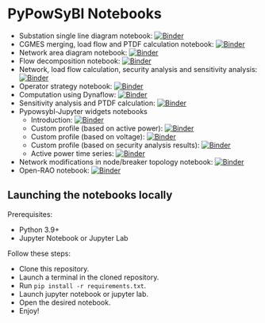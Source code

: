 # PyPowSyBl Notebooks

- Substation single line diagram notebook: [![Binder](https://mybinder.org/badge_logo.svg)](https://mybinder.org/v2/gh/powsybl/pypowsybl-notebooks/main?labpath=single_line_diagram.ipynb)
- CGMES merging, load flow and PTDF calculation notebook: [![Binder](https://mybinder.org/badge_logo.svg)](https://mybinder.org/v2/gh/powsybl/pypowsybl-notebooks/main?labpath=cgmes.ipynb)
- Network area diagram notebook: [![Binder](https://mybinder.org/badge_logo.svg)](https://mybinder.org/v2/gh/powsybl/pypowsybl-notebooks/main?labpath=network_area_diagram.ipynb)
- Flow decomposition notebook: [![Binder](https://mybinder.org/badge_logo.svg)](https://mybinder.org/v2/gh/powsybl/pypowsybl-notebooks/main?labpath=flow_decomposition_visualization_demo.ipynb)
- Network, load flow calculation, security analysis and sensitivity analysis: [![Binder](https://mybinder.org/badge_logo.svg)](https://mybinder.org/v2/gh/powsybl/pypowsybl-notebooks/main?labpath=pypowsybl_lf_security_sensitivity_analysis.ipynb)
- Operator strategy notebook: [![Binder](https://mybinder.org/badge_logo.svg)](https://mybinder.org/v2/gh/powsybl/pypowsybl-notebooks/main?labpath=operator_strategy.ipynb)
- Computation using Dynaflow: [![Binder](https://mybinder.org/badge_logo.svg)](https://mybinder.org/v2/gh/powsybl/pypowsybl-notebooks/main?labpath=pypowsybl_dynaflow.ipynb)
- Sensitivity analysis and PTDF calculation: [![Binder](https://mybinder.org/badge_logo.svg)](https://mybinder.org/v2/gh/powsybl/pypowsybl-notebooks/main?labpath=sensitivity_analysis.ipynb)
- Pypowsybl-Jupyter widgets notebooks
   - Introduction: [![Binder](https://mybinder.org/badge_logo.svg)](https://mybinder.org/v2/gh/powsybl/pypowsybl-notebooks/main?labpath=pypowsybl_jupyter_widgets_demo.ipynb)
   - Custom profile (based on active power): [![Binder](https://mybinder.org/badge_logo.svg)](https://mybinder.org/v2/gh/powsybl/pypowsybl-notebooks/main?labpath=pypowsybl_jupyter_custom_profile_delta_p.ipynb)
   - Custom profile (based on voltage): [![Binder](https://mybinder.org/badge_logo.svg)](https://mybinder.org/v2/gh/powsybl/pypowsybl-notebooks/main?labpath=pypowsybl_jupyter_custom_profile_voltage.ipynb)
   - Custom profile (based on security analysis results): [![Binder](https://mybinder.org/badge_logo.svg)](https://mybinder.org/v2/gh/powsybl/pypowsybl-notebooks/main?labpath=pypowsybl_jupyter_custom_profile_security_analysis.ipynb)
   - Active power time series: [![Binder](https://mybinder.org/badge_logo.svg)](https://mybinder.org/v2/gh/powsybl/pypowsybl-notebooks/main?labpath=pypowsybl_jupyter_time_series.ipynb)
- Network modifications in node/breaker topology notebook: [![Binder](https://mybinder.org/badge_logo.svg)](https://mybinder.org/v2/gh/powsybl/pypowsybl-notebooks/main?labpath=network_modifications_node_breaker.ipynb)
- Open-RAO notebook: [![Binder](https://mybinder.org/badge_logo.svg)](https://mybinder.org/v2/gh/powsybl/pypowsybl-notebooks/main?labpath=open_rao.ipynb)

## Launching the notebooks locally
Prerequisites:
- Python 3.9+
- Jupyter Notebook or Jupyter Lab

Follow these steps:
- Clone this repository.
- Launch a terminal in the cloned repository.
- Run `pip install -r requirements.txt`.
- Launch jupyter notebook or jupyter lab.
- Open the desired notebook.
- Enjoy!
